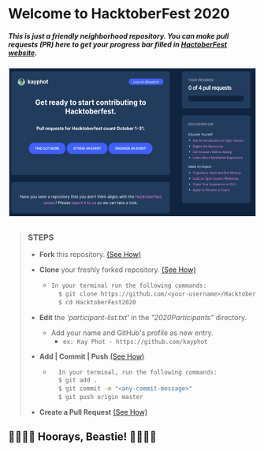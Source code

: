 # Welcome to HacktoberFest 2020

##### This is just a _friendly neighborhood repository_. You can make pull requests (PR) here to get your progress bar filled in [HactoberFest website](https://hacktoberfest.digitalocean.com/profile).

<p align="center">
<img src="/resources/images/profile.png" width="500" height="300">
</p>
<!-- ![hacktoberfest progres](/resources/images/profile.png) -->

> ##
>
> ### **STEPS**
>
> - **Fork** this repository. [(See How)](https://docs.github.com/en/free-pro-team@latest/github/getting-started-with-github/fork-a-repo)
> - **Clone** your freshly forked repository. [(See How)](https://docs.github.com/en/free-pro-team@latest/github/creating-cloning-and-archiving-repositories/cloning-a-repository)
>   - ```sh
>     In your terminal run the following commands:
>       $ git clone https://github.com/<your-username>/HacktoberFest2020
>       $ cd HacktoberFest2020
>     ```
> - **Edit** the _'participant-list.txt'_ in the _"2020Participants"_ directory.
>   - Add your name and GitHub's profile as new entry.
>     - `ex: Kay Phot - https://github.com/kayphot`
> - **Add | Commit | Push** [(See How)](https://docs.github.com/en/free-pro-team@latest/github/managing-files-in-a-repository/adding-a-file-to-a-repository-using-the-command-line)
>
>   - ```sh
>       In your terminal, run the following commands:
>       $ git add .
>       $ git commit -m "<any-commit-message>"
>       $ git push origin master
>     ```
>
> - **Create a Pull Request** [(See How)](https://docs.github.com/en/free-pro-team@latest/github/collaborating-with-issues-and-pull-requests/creating-a-pull-request)
>
> ##

## 🚀🎉🥳👾 Hoorays, Beastie! 🚀🎉🥳👾

##
